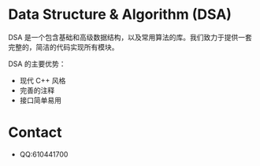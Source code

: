 # Data Structure & Algorithm (DSA)

DSA 是一个包含基础和高级数据结构，以及常用算法的库。我们致力于提供一套完整的，简洁的代码实现所有模块。

DSA 的主要优势：

- 现代 C++ 风格
- 完善的注释
- 接口简单易用


# Contact

- QQ:610441700
